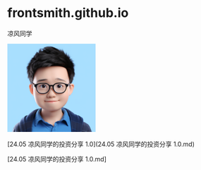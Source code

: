 # frontsmith.github.io
凉风同学

<img src="https://raw.githubusercontent.com/frontsmith/FNotePic/master/data/202404291510570.png" width="200" />


[24.05 凉风同学的投资分享 1.0](24.05 凉风同学的投资分享 1.0.md)

[24.05 凉风同学的投资分享 1.0.md]
